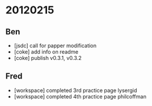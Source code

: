 # 20120215

## Ben
- [jsdc] call for papper modification
- [coke] add info on readme
- [coke] publish v0.3.1, v0.3.2



## Fred
- [workspace] completed 3rd practice page lysergid
- [workspace] completed 4th practice page philcoffman